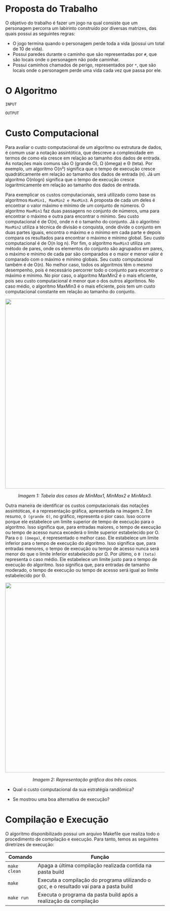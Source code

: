 # Proposta do Trabalho

O objetivo do trabalho é fazer um jogo na qual consiste que um personagem percorra um labirinto construído por diversas matrizes, das quais possui as seguintes regras:
- O jogo termina quando o personagem perde toda a vida (possui um total de 10 de vida).
- Possui paredes durante o caminho que são representadas por ```#```, que são locais onde o personagem não pode caminhar.
- Possui caminhos chamados de perigo, representados por ```*```, que são locais onde o personagem perde uma vida cada vez que passa por ele.

# O Algoritmo
```INPUT```

```OUTPUT```

# Custo Computacional

Para avaliar o custo computacional de um algoritmo ou estrutura de dados, é comum usar a notação assintótica, que descreve a complexidade em termos de como ela cresce em relação ao tamanho dos dados de entrada. As notações mais comuns são O (grande O), Ω (ômega) e Θ (teta). Por exemplo, um algoritmo O(n²) significa que o tempo de execução cresce quadráticamente em relação ao tamanho dos dados de entrada (n). Já um algoritmo O(nlogn) significa que o tempo de execução cresce logaritmicamente em relação ao tamanho dos dados de entrada.

Para exemplicar os custos computacionais, será utilizado como base os algoritmos ```MaxMin1, MaxMin2 e MaxMin3```. A proposta de cada um deles é encontrar o valor máximo e mínimo de um conjunto de números.
O algoritmo ```MaxMin1``` faz duas passagens no conjunto de números, uma para encontrar o máximo e outra para encontrar o mínimo. Seu custo computacional é de O(n), onde n é o tamanho do conjunto.
Já o algoritmo ```MaxMin2``` utiliza a técnica de divisão e conquista, onde divide o conjunto em duas partes iguais, encontra o máximo e o mínimo em cada parte e depois compara os resultados para encontrar o máximo e mínimo global. Seu custo computacional é de O(n log n).
Por fim, o algoritmo ```MaxMin3``` utiliza um método de pares, onde os elementos do conjunto são agrupados em pares, o máximo e mínimo de cada par são comparados e o maior e menor valor é comparado com o máximo e mínimo globais. Seu custo computacional também é de O(n).
No melhor caso, todos os algoritmos têm o mesmo desempenho, pois é necessário percorrer todo o conjunto para encontrar o máximo e mínimo. No pior caso, o algoritmo MaxMin2 é o mais eficiente, pois seu custo computacional é menor que o dos outros algoritmos. No caso médio, o algoritmo MaxMin3 é o mais eficiente, pois tem um custo computacional constante em relação ao tamanho do conjunto.

<p align="center">
<img src="images/maxmin.png" width="600"/>
</p>
<p align="center">
<em>Imagem 1: Tabela dos casos de MinMax1, MinMax2 e MinMax3. </em>

</p>

Outra maneira de identificar os custos computacionais das notações assintóticas, é a representação gráfica, apresentada na imagem 2. 
Em resumo, ```O (grande O)```, no gráfico, representa o pior caso. Isso ocorre porque ele estabelece um limite superior de tempo de execução para o algoritmo. Isso significa que, para entradas maiores, o tempo de execução ou tempo de acesso nunca excederá o limite superior estabelecido por O. Para o ```Ω (ômega)```, é representado o melhor caso. Ele estabelece um limite inferior para o tempo de execução do algoritmo. Isso significa que, para entradas menores, o tempo de execução ou tempo de acesso nunca será menor do que o limite inferior estabelecido por Ω. Por último, o ```Θ (teta)``` representa o caso médio. Ele estabelece um limite justo para o tempo de execução do algoritmo. Isso significa que, para entradas de tamanho moderado, o tempo de execução ou tempo de acesso será igual ao limite estabelecido por Θ. 

</p>

<p align="center">
<img src="images/grafico.png" width="600"/>
</p>
<p align="center">
<em>Imagem 2: Representação gráfica dos três casos. </em>

</p>

- Qual o custo computacional da sua estratégia randômica? 

- Se mostrou uma boa alternativa de execução?

# Compilação e Execução

O algoritmo disponibilizado possui um arquivo Makefile que realiza todo o procedimento de compilação e execução. Para tanto, temos as seguintes diretrizes de execução:

<div>

| Comando                |  Função                                                                                           |
| -----------------------| ------------------------------------------------------------------------------------------------- |
|  `make clean`          | Apaga a última compilação realizada contida na pasta build                                        |
|  `make`                | Executa a compilação do programa utilizando o gcc, e o resultado vai para a pasta build           |
|  `make run`            | Executa o programa da pasta build após a realização da compilação                                 |

</div>
